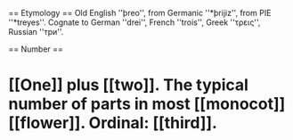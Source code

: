 == Etymology ==
Old English ''þreo'', from Germanic ''*þrijiz'', from PIE ''*treyes''. Cognate to German ''drei'', French ''trois'', Greek ''τρεις'', Russian ''три''.

== Number ==
# [[One]] plus [[two]]. The typical number of parts in most [[monocot]] [[flower]]. Ordinal: [[third]].